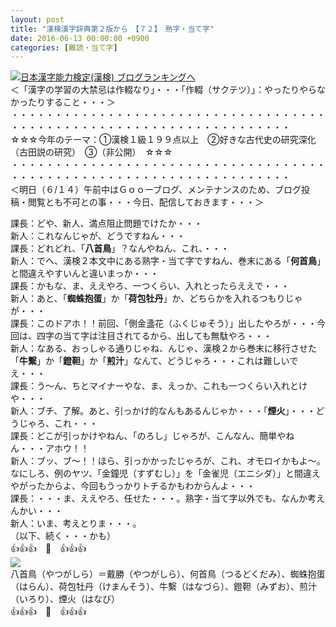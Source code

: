 ```yaml
---
layout: post
title: "漢検漢字辞典第２版から　【７２】　熟字・当て字"
date: 2016-06-13 00:00:00 +0900
categories: [難読・当て字]
---
```


[![](/syuusyuu9701/assets/images/漢検漢字辞典第２版から-【７２】-熟字・当て字-br_c_3028_1.gif)](http://blog.with2.net/link.php?1659096:3028 "日本漢字能力検定(漢検) ブログランキングへ")[日本漢字能力検定(漢検) ブログランキングへ](http://blog.with2.net/link.php?1659096:3028)  
＜「漢字の学習の大禁忌は作輟なり」・・・「作輟（サクテツ）」：やったりやらなかったりすること・・・＞  
・・・・・・・・・・・・・・・・・・・・・・・・・・・・・・・・・・・・・・・・・・・・・・・・・・・・・・・・・・・・・・・・・・・・  
☆☆☆今年のテーマ：①漢検１級１９９点以上　②好きな古代史の研究深化（古田説の研究）　③（非公開）　☆☆☆　　  
・・・・・・・・・・・・・・・・・・・・・・・・・・・・・・・・・・・・・・・・・・・・・・・・・・・・・・・・・・・・・・・・・・・・  
＜明日（６/１４）午前中はＧｏｏーブログ、メンテナンスのため、ブログ投稿・閲覧とも不可との事・・・今日、配信しておきます・・・＞  
  
課長：どや、新人、満点阻止問題でけたか・・・  
新人：これなんじゃが、どうですねん・・・  
課長：どれどれ、「**八首鳥**」？なんやねん、これ、・・・  
新人：でへ、漢検２本文中にある熟字・当て字ですねん、巻末にある「**何首鳥**」と間違えやすいんと違いまっか・・・  
課長：かもな、ま、ええやろ、一つくらい、入れとったらええで・・・  
新人：あと、「**蜘蛛抱蛋**」か「**荷包牡丹**」か、どちらかを入れるつもりじゃが・・・  
課長：このドアホ！！前回、「側金盞花（ふくじゅそう）」出したやろが・・・今回は、四字の当て字は注目されてるから、出しても無駄やろ・・・  
新人：なある、おっしゃる通りじゃね、んじゃ、漢検２から巻末に移行させた「**牛繋**」か「**鐙靼**」か「**煎汁**」なんて、どうじゃろ・・・これは難しいでえ・・・  
課長：う～ん、ちとマイナーやな、ま、えっか、これも一つくらい入れとけや・・・  
新人：ブチ、了解。あと、引っかけ的なんもあるんじゃか・・・「**煙火**」・・・どうじゃろ、これ・・・  
課長：どこが引っかけやねん、「のろし」じゃろが、こんなん、簡単やねん・・・アホウ！！  
新人：ブッ、ブ～！！ほら、引っかかったじゃろが、これ、オモロイかもよ～。なにしろ、例のヤツ、「金鐘児（すずむし）」を「金雀児（エニシダ）」と間違えやがったからよ、今回もうっかりトチるかもわからんよ・・・  
課長：・・・ま、ええやろ、任せた・・・。熟字・当て字以外でも、なんか考えんかい・・・  
新人：いま、考えとりま・・・。  
（以下、続く・・・かも）  
👍👍👍　🐒　👍👍👍  
![](/syuusyuu9701/assets/images/漢検漢字辞典第２版から-【７２】-熟字・当て字-9c66edca6d9020744d87e7223f375bf0.png)  
八首鳥（やつがしら）＝戴勝（やつがしら）、何首鳥（つるどくだみ）、蜘蛛抱蛋（はらん）、荷包牡丹（けまんそう）、牛繫（はなづら）、鐙靼（みずお）、煎汁（いろり）、煙火（はなび）　  
👍👍👍　🐒　👍👍👍  
  
  
  
